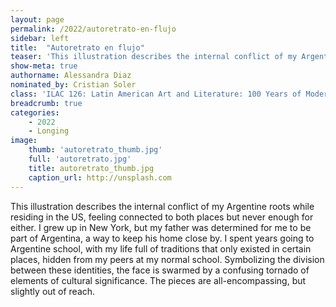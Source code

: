 ```yaml
---
layout: page
permalink: /2022/autoretrato-en-flujo
sidebar: left
title:  "Autoretrato en flujo"
teaser: 'This illustration describes the internal conflict of my Argentine roots while residing in the US, feeling connected to both places but never enough for either.'
show-meta: true
authorname: Alessandra Diaz
nominated_by: Cristian Soler
class: 'ILAC 126: Latin American Art and Literature: 100 Years of Modernisms'
breadcrumb: true
categories:
    - 2022
	- Longing
image:
    thumb: 'autoretrato_thumb.jpg'
	full: 'autoretrato.jpg'
    title: autoretrato_thumb.jpg
    caption_url: http://unsplash.com
---
```

This illustration describes the internal conflict of my Argentine roots while residing in the US, feeling connected to both places but never enough for either. I grew up in New York, but my father was determined for me to be part of Argentina, a way to keep his home close by. I spent years going to Argentine school, with my life full of traditions that only existed in certain places, hidden from my peers at my normal school. Symbolizing the division between these identities, the face is swarmed by a confusing tornado of elements of cultural significance. The pieces are all-encompassing, but slightly out of reach.